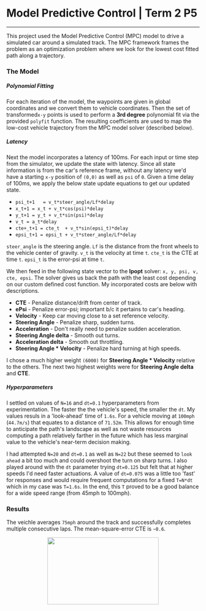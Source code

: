 # Model Predictive Control | Term 2 P5

---

This project used the Model Predictive Control (MPC) model to drive a simulated car around a simulated track. The MPC framework frames the problem as an optimization problem where we look for the lowest cost fitted path along a trajectory.

### The Model

##### Polynomial Fitting

For each iteration of the model, the waypoints are given in global coordinates and we convert them to vehicle coordinates. Then the set of transformed`x-y` points is used to perform a **3rd degree** polynomial fit via the provided `polyfit` function. The resulting coefficients are used to map the low-cost vehicle trajectory from the MPC model solver (described below).

##### Latency

Next the model incorporates a latency of 100ms. For each input or time step from the simulator, we update the state with latency. Since all state information is from the car's reference frame, without any latency we'd have a starting `x-y` position of `(0,0)` as well as `psi` of `0`. Given a time delay of 100ms, we apply the below state update equations to get our updated state.

* `psi_t+1   = v_t*steer_angle/Lf*delay`
* `x_t+1 = x_t + v_t*cos(psi)*delay`
* `y_t+1 = y_t + v_t*sin(psi)*delay`
* `v_t = a_t*delay`
* `cte+_t+1 = cte_t  + v_t*sin(epsi_t)*delay`
* `epsi_t+1 = epsi_t + v_t*steer_angle/Lf*delay`

`steer_angle` is the steering angle.
`Lf` is the distance from the front wheels to the vehicle center of gravity.
`v_t` is the velocity at time `t`.
`cte_t` is the CTE at time `t`.
`epsi_t` is the error-psi at time `t`.

We then feed in the following state vector to the **Ipopt** solver: `x, y, psi, v, cte, epsi`. The solver gives us back the path with the least cost depending on our custom defined cost function. My incorporated costs are below with descriptions.

* **CTE** - Penalize distance/drift from center of track.
* **ePsi** - Penalize error-psi; important b/c it pertains to car's heading.
* **Velocity** - Keep car moving close to a set reference velocity.
* **Steering Angle** - Penalize sharp, sudden turns.
* **Acceleration** - Don't really need to penalize sudden acceleration.
* **Steering Angle delta** - Smooth out turns.
* **Acceleration delta** - Smooth out throttling.
* **Steering Angle * Velocity** - Penalize hard turning at high speeds.

I chose a much higher weight `(6000)` for **Steering Angle * Velocity** relative to the others. The next two highest weights were for **Steering Angle delta** and **CTE**.

##### Hyperparameters
I settled on values of `N=16` and `dt=0.1` hyperparameters from experimentation. The faster the the vehicle's speed, the smaller the `dt`. My values resuls in a 'look-ahead' time of `1.6s`. For a vehicle moving at `100mph` (`44.7m/s`) that equates to a distance of `71.52m`. This allows for enough time to anticipate the path's landscape as well as not waste resources computing a path relatively farther in the future which has less marginal value to the vehicle's near-term decision making.

I had attempted `N=20` and `dt=0.1` as well as `N=22` but these seemed to `look ahead` a bit too much and could overshoot the turn on sharp turns. I also played around with the `dt` parameter trying `dt=0.125` but felt that at higher speeds I'd need faster actuations. A value of `dt=0.075` was a little too 'fast' for responses and would require frequent computations for a fixed `T=N*dt` which in my case was `T=1.6s`. In the end, this `T` proved to be a good balance for a wide speed range (from 45mph to 100mph).

### Results
The veichle averages `75mph` around the track and successfully completes multiple consecutive laps. The mean-square-error CTE is `~0.6`.

<p align="center">
  <img width="290" height="175" src="./lap.gif">
</p>
      




